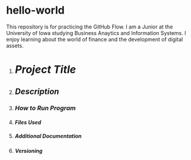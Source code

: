 # hello-world
This repository is for practicing the GitHub Flow.
I am a Junior at the University of Iowa studying Business Anaytics and Information Systems. I enjoy learning about the world of finance and the development of digital assets.
1. # ***Project Title***
2. ## ***Description***
3. ### ***How to Run Program***
4. #### ***Files Used***
5. ##### ***Additional Documentation***
6. ###### ***Versioning***
